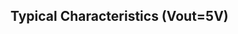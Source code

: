 ## Typical Characteristics (Vout=5V)

<rk-img
  src="/assets/images/datasheet/rak9003-poe-hat/noise-fig-1.png"
  width="75%"
  figure-number="4"
  caption="Noise VIN = 42V, IO = 5A, 5~20MHz Bandwidth"
/>

<rk-img
  src="/assets/images/datasheet/rak9003-poe-hat/transient-response-fig-2.png"
  width="75%"
  figure-number="5"
  caption="Transient Response, VIN = 42V IO = 50% ~ 100% ~ 50%"
/>

<rk-img
  src="/assets/images/datasheet/rak9003-poe-hat/noise-fig-3.png"
  width="75%"
  figure-number="6"
  caption="Noise VIN = 48V, IO = 5A, 5~20MHz Bandwidth"
/>

<rk-img
  src="/assets/images/datasheet/rak9003-poe-hat/transient-response-fig-4.png"
  width="75%"
  figure-number="7"
  caption="Transient Response, VIN = 48V, IO = 50% ~ 100% ~ 50%"
/>

<rk-img
  src="/assets/images/datasheet/rak9003-poe-hat/noise-fig-5.png"
  width="75%"
  figure-number="8"
  caption="Noise VIN = 57V, IO = 5A, 5~20MHz Bandwidth"
/>

<rk-img
  src="/assets/images/datasheet/rak9003-poe-hat/transient-response-fig-6.png"
  width="75%"
  figure-number="9"
  caption="Transient Response VIN = 57V, IO = 50% ~ 100% ~ 50%"
/>

<rk-img
  src="/assets/images/datasheet/rak9003-poe-hat/power-down-fig-7.png"
  width="75%"
  figure-number="10"
  caption="Power Down VIN = 42V, C1: Output Voltage, C2: PSE Out, C3: Input Current, ILoad = 100% IO max"
/>

<rk-img
  src="/assets/images/datasheet/rak9003-poe-hat/short-circuit-output-fig-8.png"
  width="75%"
  figure-number="11"
  caption="Short-Circuit Output, VIN = 42V"
/>

<rk-img
  src="/assets/images/datasheet/rak9003-poe-hat/power-down-fig-9.png"
  width="75%"
  figure-number="12"
  caption="Power Down VIN = 48V, C1: Output Voltage, C2: PSE Out, C3: Input Current, ILoad = 100% IO max"
/>

<rk-img
  src="/assets/images/datasheet/rak9003-poe-hat/short-circuit-output-fig-10.png"
  width="75%"
  figure-number="13"
  caption="Short-Circuit Output, VIN = 48V"
/>

<rk-img
  src="/assets/images/datasheet/rak9003-poe-hat/power-down-fig-11.png"
  width="75%"
  figure-number="14"
  caption="Power Down, VIN = 57V, C1: Output Voltage, C2: PSE Out, C3: Input Current, ILoad = 100% IO max"
/>

<rk-img
  src="/assets/images/datasheet/rak9003-poe-hat/short-circuit-output-fig-12.png"
  width="75%"
  figure-number="15"
  caption="Short-Circuit Output VIN = 57V"
/>

<rk-img
  src="/assets/images/datasheet/rak9003-poe-hat/efficiency.png"
  width="75%"
  figure-number="16"
  caption="Efficiency"
/>

<rk-img
  src="/assets/images/datasheet/rak9003-poe-hat/power-dissipation.png"
  width="75%"
  figure-number="17"
  caption="Power Dissipation"
/>

<rk-img
  src="/assets/images/datasheet/rak9003-poe-hat/startup-form-fig-15.png"
  width="75%"
  figure-number="18"
  caption="Startup form 56V 802.3at PSE, C1: Output Voltage, C2: PSE Out, C3: Input Current, ILoad = 100% IO max"
/>

<rk-img
  src="/assets/images/datasheet/rak9003-poe-hat/derating-curve.png"
  width="75%"
  figure-number="19"
  caption="Derating Curve"
/>
